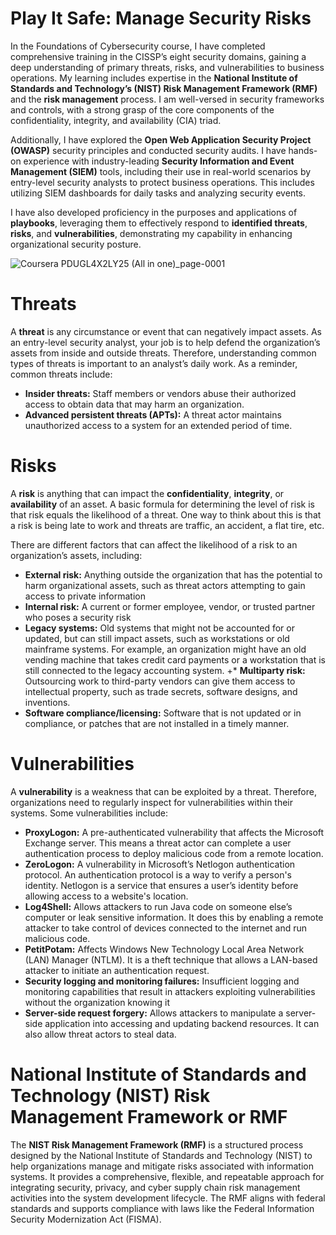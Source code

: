 # Play It Safe: Manage Security Risks

In the Foundations of Cybersecurity course, I have completed comprehensive training in the CISSP’s eight security domains, gaining a deep understanding of primary threats, risks, and vulnerabilities to business operations. My learning includes expertise in the **National Institute of Standards and Technology’s (NIST) Risk Management Framework (RMF)** and the **risk management** process. I am well-versed in security frameworks and controls, with a strong grasp of the core components of the confidentiality, integrity, and availability (CIA) triad.

Additionally, I have explored the **Open Web Application Security Project (OWASP)** security principles and conducted security audits. I have hands-on experience with industry-leading **Security Information and Event Management (SIEM)** tools, including their use in real-world scenarios by entry-level security analysts to protect business operations. This includes utilizing SIEM dashboards for daily tasks and analyzing security events.

I have also developed proficiency in the purposes and applications of **playbooks**, leveraging them to effectively respond to **identified threats**, **risks**, and **vulnerabilities**, demonstrating my capability in enhancing organizational security posture.


![Coursera PDUGL4X2LY25 (All in one)_page-0001](https://github.com/user-attachments/assets/e71d5c3e-82bf-45f4-9b4a-2acfe7c5f79d)

# Threats

A **threat** is any circumstance or event that can negatively impact assets. As an entry-level security analyst, your job is to help defend the organization’s assets from inside and outside threats. Therefore, understanding common types of threats is important to an analyst’s daily work. As a reminder, common threats include:

  * **Insider threats:** Staff members or vendors abuse their authorized access to obtain data that may harm an organization.
  * **Advanced persistent threats (APTs):** A threat actor maintains unauthorized access to a system for an extended period of time.

# Risks

A **risk** is anything that can impact the **confidentiality**, **integrity**, or **availability** of an asset. A basic formula for determining the level of risk is that risk equals the likelihood of a threat. One way to think about this is that a risk is being late to work and threats are traffic, an accident, a flat tire, etc. 

There are different factors that can affect the likelihood of a risk to an organization’s assets, including:

 * **External risk:** Anything outside the organization that has the potential to harm organizational assets, such as threat actors attempting to gain access to private information
 * **Internal risk:** A current or former employee, vendor, or trusted partner who poses a security risk
 * **Legacy systems:** Old systems that might not be accounted for or updated, but can still impact assets, such as workstations or old mainframe systems. For example, an organization might have an old vending 
    machine that takes credit card payments or a workstation that is still connected to the legacy accounting system.
 +* **Multiparty risk:** Outsourcing work to third-party vendors can give them access to intellectual property, such as trade secrets, software designs, and inventions.
  * **Software compliance/licensing:** Software that is not updated or in compliance, or patches that are not installed in a timely manner.

# Vulnerabilities

A **vulnerability** is a weakness that can be exploited by a threat. Therefore, organizations need to regularly inspect for vulnerabilities within their systems. Some vulnerabilities include:

 * **ProxyLogon:** A pre-authenticated vulnerability that affects the Microsoft Exchange server. This means a threat actor can complete a user authentication process to deploy malicious code from a remote location.
 * **ZeroLogon:** A vulnerability in Microsoft’s Netlogon authentication protocol. An authentication protocol is a way to verify a person's identity. Netlogon is a service that ensures a user’s identity before allowing access to a website's location.
 * **Log4Shell:** Allows attackers to run Java code on someone else’s computer or leak sensitive information. It does this by enabling a remote attacker to take control of devices connected to the internet and run malicious code.
 * **PetitPotam:** Affects Windows New Technology Local Area Network (LAN) Manager (NTLM). It is a theft technique that allows a LAN-based attacker to initiate an authentication request.
 * **Security logging and monitoring failures:** Insufficient logging and monitoring capabilities that result in attackers exploiting vulnerabilities without the organization knowing it
 * **Server-side request forgery:** Allows attackers to manipulate a server-side application into accessing and updating backend resources. It can also allow threat actors to steal data.

# National Institute of Standards and Technology (NIST) Risk Management Framework or RMF

The **NIST Risk Management Framework (RMF)** is a structured process designed by the National Institute of Standards and Technology (NIST) to help organizations manage and mitigate risks associated with information systems. It provides a comprehensive, flexible, and repeatable approach for integrating security, privacy, and cyber supply chain risk management activities into the system development lifecycle. The RMF aligns with federal standards and supports compliance with laws like the Federal Information Security Modernization Act (FISMA).
